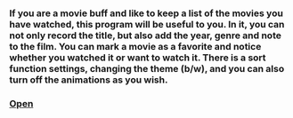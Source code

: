 ### If you are a movie buff and like to keep a list of the movies you have watched, this program will be useful to you. In it, you can not only record the title, but also add the year, genre and note to the film. You can mark a movie as a favorite and notice whether you watched it or want to watch it. There is a sort function settings, changing the theme (b/w), and you can also turn off the animations as you wish.

### [Open](https://ghtx280.github.io/Kinco)
